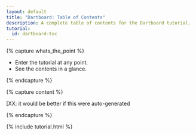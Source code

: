 ```yaml
---
layout: default
title: "Dartboard: Table of Contents"
description: A complete table of contents for the Dartboard tutorial.
tutorial:
  id: dartboard-toc
---
```


{% capture whats_the_point %}

* Enter the tutorial at any point.
* See the contents in a glance.

{% endcapture %}

{% capture content %}

[XX: it would be better if this were auto-generated

{% endcapture %}

{% include tutorial.html %}
